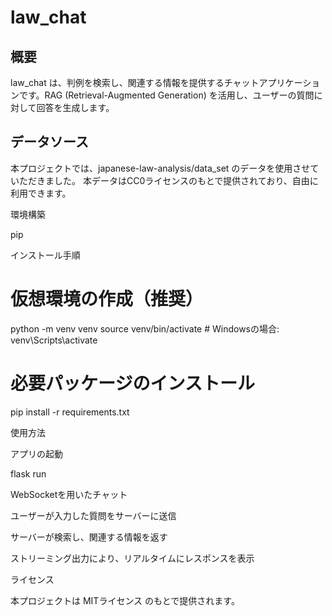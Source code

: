 # law_chat

## 概要

law_chat は、判例を検索し、関連する情報を提供するチャットアプリケーションです。RAG (Retrieval-Augmented Generation) を活用し、ユーザーの質問に対して回答を生成します。


## データソース

本プロジェクトでは、japanese-law-analysis/data_set のデータを使用させていただきました。
本データはCC0ライセンスのもとで提供されており、自由に利用できます。

環境構築

pip

インストール手順

# 仮想環境の作成（推奨）
python -m venv venv
source venv/bin/activate  # Windowsの場合: venv\Scripts\activate

# 必要パッケージのインストール
pip install -r requirements.txt

使用方法

アプリの起動

flask run

WebSocketを用いたチャット

ユーザーが入力した質問をサーバーに送信

サーバーが検索し、関連する情報を返す

ストリーミング出力により、リアルタイムにレスポンスを表示

ライセンス

本プロジェクトは MITライセンス のもとで提供されます。

